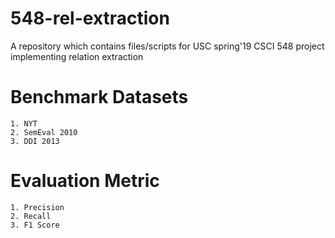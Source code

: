 # 548-rel-extraction
A repository which contains files/scripts for USC spring'19 CSCI 548 project implementing relation extraction

# Benchmark Datasets
    1. NYT 
    2. SemEval 2010
    3. DDI 2013
   
# Evaluation Metric
    1. Precision
    2. Recall 
    3. F1 Score


